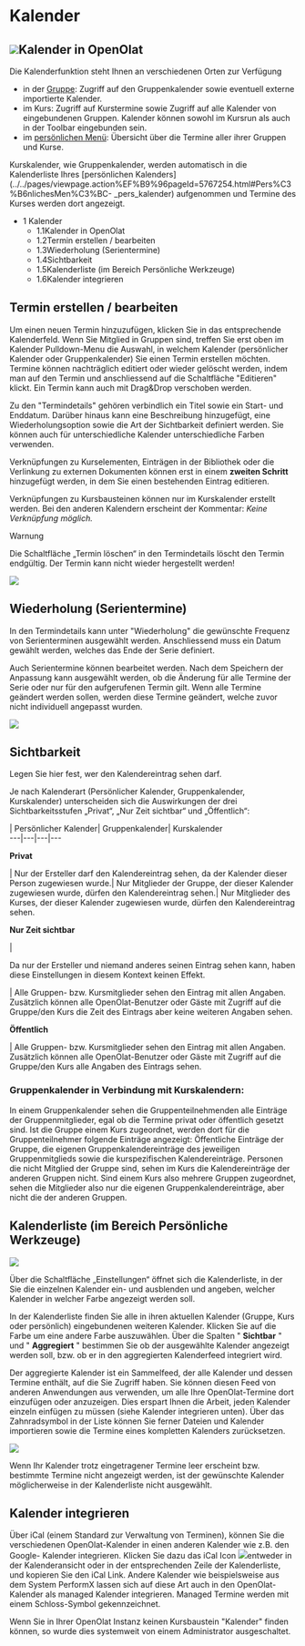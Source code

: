 # Kalender

## ![](assets/calendar.png)Kalender in OpenOlat

Die Kalenderfunktion steht Ihnen an verschiedenen Orten zur Verfügung

  * in der [Gruppe](Gruppen.html): Zugriff auf den Gruppenkalender sowie eventuell externe importierte Kalender.
  * im Kurs: Zugriff auf Kurstermine sowie Zugriff auf alle Kalender von eingebundenen Gruppen. Kalender können sowohl im Kursrun als auch in der Toolbar eingebunden sein.
  * im [persönlichen Menü](../../pages/viewpage.action%EF%B9%96pageId=108593349.html): Übersicht über die Termine aller ihrer Gruppen und Kurse.

Kurskalender, wie Gruppenkalender, werden automatisch in die Kalenderliste
Ihres [persönlichen
Kalenders](../../pages/viewpage.action%EF%B9%96pageId=5767254.html#Pers%C3%B6nlichesMen%C3%BC-
_pers_kalender) aufgenommen und Termine des Kurses werden dort angezeigt.

  * 1 Kalender 
    * 1.1Kalender in OpenOlat
    * 1.2Termin erstellen / bearbeiten
    * 1.3Wiederholung (Serientermine)
    * 1.4Sichtbarkeit
    * 1.5Kalenderliste (im Bereich Persönliche Werkzeuge)
    * 1.6Kalender integrieren

## Termin erstellen / bearbeiten

Um einen neuen Termin hinzuzufügen, klicken Sie in das entsprechende
Kalenderfeld. Wenn Sie Mitglied in Gruppen sind, treffen Sie erst oben im
Kalender Pulldown-Menu die Auswahl, in welchem Kalender (persönlicher Kalender
oder Gruppenkalender) Sie einen Termin erstellen möchten. Termine können
nachträglich editiert oder wieder gelöscht werden, indem man auf den Termin
und anschliessend auf die Schaltfläche "Editieren" klickt. Ein Termin kann
auch mit Drag&Drop verschoben werden.

Zu den "Termindetails" gehören verbindlich ein Titel sowie ein Start- und
Enddatum. Darüber hinaus kann eine Beschreibung hinzugefügt, eine
Wiederholungsoption sowie die Art der Sichtbarkeit definiert werden. Sie
können auch für unterschiedliche Kalender unterschiedliche Farben verwenden.

  

Verknüpfungen zu Kurselementen, Einträgen in der Bibliothek oder die
Verlinkung zu externen Dokumenten können erst in einem **zweiten Schritt**
hinzugefügt werden, in dem Sie einen bestehenden Eintrag editieren.

Verknüpfungen zu Kursbausteinen können nur im Kurskalender erstellt werden.
Bei den anderen Kalendern erscheint der Kommentar: _Keine Verknüpfung
möglich._

Warnung

Die Schaltfläche „Termin löschen“ in den Termindetails löscht den Termin
endgültig. Der Termin kann nicht wieder hergestellt werden!

  

![](assets/calendar_verknuepfung_DE.png)

## Wiederholung (Serientermine)

In den Termindetails kann unter "Wiederholung" die gewünschte Frequenz von
Serienterminen ausgewählt werden. Anschliessend muss ein Datum gewählt werden,
welches das Ende der Serie definiert.

Auch Serientermine können bearbeitet werden. Nach dem Speichern der Anpassung
kann ausgewählt werden, ob die Änderung für alle Termine der Serie oder nur
für den aufgerufenen Termin gilt. Wenn alle Termine geändert werden sollen,
werden diese Termine geändert, welche zuvor nicht individuell angepasst
wurden.

![](assets/serientermine_DE.png)

## Sichtbarkeit

Legen Sie hier fest, wer den Kalendereintrag sehen darf.

Je nach Kalenderart (Persönlicher Kalender, Gruppenkalender, Kurskalender)
unterscheiden sich die Auswirkungen der drei Sichtbarkeitsstufen „Privat“,
„Nur Zeit sichtbar“ und „Öffentlich“:

  
| Persönlicher Kalender| Gruppenkalender| Kurskalender  
---|---|---|---  
  
 **Privat**

|  Nur der Ersteller darf den Kalendereintrag sehen, da der Kalender dieser
Person zugewiesen wurde.| Nur Mitglieder der Gruppe, der dieser Kalender
zugewiesen wurde, dürfen den Kalendereintrag sehen.| Nur Mitglieder des
Kurses, der dieser Kalender zugewiesen wurde, dürfen den Kalendereintrag
sehen.  
  
 **Nur Zeit sichtbar**

|

Da nur der Ersteller und niemand anderes seinen Eintrag sehen kann, haben
diese Einstellungen in diesem Kontext keinen Effekt.

| Alle Gruppen- bzw. Kursmitglieder sehen den Eintrag mit allen Angaben.
Zusätzlich können alle OpenOlat-Benutzer oder Gäste mit Zugriff auf die
Gruppe/den Kurs die Zeit des Eintrags aber keine weiteren Angaben sehen.  
  
 **Öffentlich**

|  Alle Gruppen- bzw. Kursmitglieder sehen den Eintrag mit allen Angaben.
Zusätzlich können alle OpenOlat-Benutzer oder Gäste mit Zugriff auf die
Gruppe/den Kurs alle Angaben des Eintrags sehen.  
  
### Gruppenkalender in Verbindung mit Kurskalendern:

In einem Gruppenkalender sehen die Gruppenteilnehmenden alle Einträge der
Gruppenmitglieder, egal ob die Termine privat oder öffentlich gesetzt sind.
Ist die Gruppe einem Kurs zugeordnet, werden dort für die Gruppenteilnehmer
folgende Einträge angezeigt: Öffentliche Einträge der Gruppe, die eigenen
Gruppenkalendereinträge des jeweiligen Gruppenmitglieds sowie die
kurspezifischen Kalendereinträge. Personen die nicht Mitglied der Gruppe sind,
sehen im Kurs die Kalendereinträge der anderen Gruppen nicht. Sind einem Kurs
also mehrere Gruppen zugeordnet, sehen die Mitglieder also nur die eigenen
Gruppenkalendereinträge, aber nicht die der anderen Gruppen.

## Kalenderliste (im Bereich Persönliche Werkzeuge)

![](assets/Kalender_Einstellungen1.png)

Über die Schaltfläche „Einstellungen“ öffnet sich die Kalenderliste, in der
Sie die einzelnen Kalender ein- und ausblenden und angeben, welcher Kalender
in welcher Farbe angezeigt werden soll.

In der Kalenderliste finden Sie alle in ihren aktuellen Kalender (Gruppe, Kurs
oder persönlich) eingebundenen weiteren Kalender. Klicken Sie auf die Farbe um
eine andere Farbe auszuwählen. Über die Spalten " **Sichtbar** " und "
**Aggregiert** " bestimmen Sie ob der ausgewählte Kalender angezeigt werden
soll, bzw. ob er in den aggregierten Kalenderfeed integriert wird.

Der aggregierte Kalender ist ein Sammelfeed, der alle Kalender und dessen
Termine enthält, auf die Sie Zugriff haben. Sie können diesen Feed von anderen
Anwendungen aus verwenden, um alle Ihre OpenOlat-Termine dort einzufügen oder
anzuzeigen. Dies erspart Ihnen die Arbeit, jeden Kalender einzeln einfügen zu
müssen (siehe Kalender integrieren unten). Über das Zahnradsymbol in der Liste
können Sie ferner Dateien und Kalender importieren sowie die Termine eines
kompletten Kalenders zurücksetzen.  

![](assets/calendar_list.gif)  

Wenn Ihr Kalender trotz eingetragener Termine leer erscheint bzw. bestimmte
Termine nicht angezeigt werden, ist der gewünschte Kalender möglicherweise in
der Kalenderliste nicht ausgewählt.

## Kalender integrieren

Über iCal (einem Standard zur Verwaltung von Terminen), können Sie die
verschiedenen OpenOlat-Kalender in einen anderen Kalender wie z.B. den Google-
Kalender integrieren. Klicken Sie dazu das iCal Icon
![](assets/rss.png)entweder
in der Kalenderansicht oder in der entsprechenden Zeile der Kalenderliste, und
kopieren Sie den iCal Link. Andere Kalender wie beispielsweise aus dem System
PerformX lassen sich auf diese Art auch in den OpenOlat-Kalender als managed
Kalender integrieren. Managed Termine werden mit einem Schloss-Symbol
gekennzeichnet.

Wenn Sie in Ihrer OpenOlat Instanz keinen Kursbaustein "Kalender" finden
können, so wurde dies systemweit von einem Administrator ausgeschaltet.


